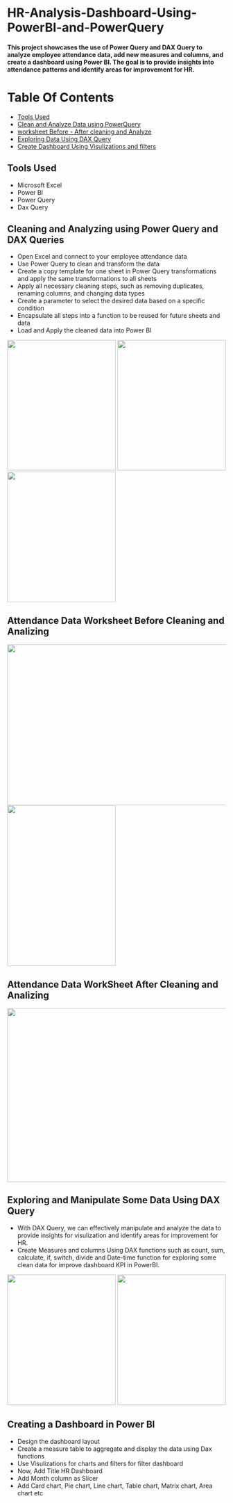 # HR-Analysis-Dashboard-Using-PowerBI-and-PowerQuery

#### This project showcases the use of Power Query and DAX Query to analyze employee attendance data, add new measures and columns, and create a dashboard using Power BI. The goal is to provide insights into attendance patterns and identify areas for improvement for HR.


# Table Of Contents
  
  - [Tools Used](https://github.com/SarangGami/HR-Analysis-Dashboard-Using-PowerBI-and-PowerQuery/edit/main/README.md#tools-used)
  - [Clean and Analyze Data using PowerQuery](https://github.com/SarangGami/HR-Analysis-Dashboard-Using-PowerBI-and-PowerQuery/edit/main/README.md#cleaning-and-analyzing-using-power-query-and-dax-queries)
  - [worksheet Before - After cleaning and Analyze](https://github.com/SarangGami/HR-Analysis-Dashboard-Using-PowerBI-and-PowerQuery/edit/main/README.md#attendance-data-worksheet-before-cleaning-and-analizing)
  - [Exploring Data Using DAX Query](https://github.com/SarangGami/HR-Analysis-Dashboard-Using-PowerBI-and-PowerQuery/edit/main/README.md#exploring-some-data-using-dax-query)
  - [Create Dashboard Using Visulizations and filters](https://github.com/SarangGami/HR-Analysis-Dashboard-Using-PowerBI-and-PowerQuery/edit/main/README.md#creating-a-dashboard-in-power-bi)


## **Tools Used**

* Microsoft Excel
* Power BI
* Power Query
* Dax Query


## **Cleaning and Analyzing using Power Query and DAX Queries**

* Open Excel and connect to your employee attendance data
* Use Power Query to clean and transform the data
* Create a copy template for one sheet in Power Query transformations and apply the same transformations to all sheets
* Apply all necessary cleaning steps, such as removing duplicates, renaming columns, and changing data types
* Create a parameter to select the desired data based on a specific condition
* Encapsulate all steps into a function to be reused for future sheets and data
* Load and Apply the cleaned data into Power BI



<img src="https://user-images.githubusercontent.com/121340232/215422133-46b98d23-2fe0-4a18-982f-a61f8fc0dbf1.png" height="300" width="250">    <img src="https://user-images.githubusercontent.com/121340232/215421953-43136862-0cd0-4fd6-b040-31cdfbf520af.png" height="300" width="250">    <img src="https://user-images.githubusercontent.com/121340232/215423579-22676df9-b221-4d66-b08b-876ee6d8cb9a.png" height="300" width="250">


## Attendance Data Worksheet Before Cleaning and Analizing

<img src="https://user-images.githubusercontent.com/121340232/215427442-50eafcca-7b7c-4932-9bcb-5cfdd79efa4c.png" height="370" width="600">    <img src="https://user-images.githubusercontent.com/121340232/215428079-953031c3-9657-450a-96d5-a72515b4747c.png" height="370" width="250">


## Attendance Data WorkSheet After Cleaning and Analizing

<img src="https://user-images.githubusercontent.com/121340232/215428687-c4efb813-b621-4b3f-a9b9-6ff95f337ddd.png" height="400" width="600"> 



## **Exploring and Manipulate Some Data Using DAX Query**


* With DAX Query, we can effectively manipulate and analyze the data to provide insights for visulization and identify areas for improvement for HR.
* Create Measures and columns Using DAX functions such as count, sum, calculate, if, switch, divide and Date-time function for exploring some clean data for improve dashboard KPI in PowerBI.

<img src="https://user-images.githubusercontent.com/121340232/215419436-73698ac9-80d3-4e0e-8472-45d5663c39d8.png" height="300" width="250">    <img src="https://user-images.githubusercontent.com/121340232/215420084-ee34b555-adbd-4155-b589-5aeb748f5817.png" height="300" width="250">



## **Creating a Dashboard in Power BI**

*  Design the dashboard layout
*  Create a measure table to aggregate and display the data using Dax functions
*  Use Visulizations for charts and filters for filter dashboard
*  Now, Add Title HR Dashboard
*  Add Month column as Slicer
*  Add Card chart, Pie chart, Line chart, Table chart, Matrix chart, Area chart etc



